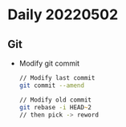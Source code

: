 Daily 20220502
===

## Git
- Modify git commit
    ```zsh
    // Modify last commit
    git commit --amend

    // Modify old commit
    git rebase -i HEAD~2
    // then pick -> reword
    ```
